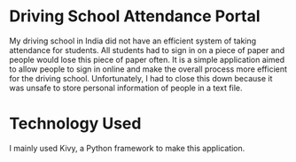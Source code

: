 # Driving School Attendance Portal
My driving school in India did not have an efficient system of taking attendance for students. All students had to sign in on a piece of paper and people would lose this piece of paper often. 
It is a simple application aimed to allow people to sign in online and make the overall process more efficient for the driving school. Unfortunately, I had to close this down because it was unsafe to store personal information of people in a text file. 

# Technology Used
I mainly used Kivy, a Python framework to make this application. 
